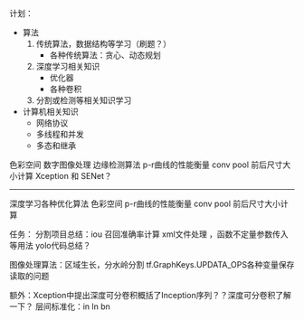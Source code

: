 
计划： 
- 算法
	1. 传统算法，数据结构等学习（刷题？）
		 - 各种传统算法：贪心、动态规划
	2. 深度学习相关知识
		- 优化器
		-  各种卷积
	4. 分割或检测等相关知识学习
- 计算机相关知识
  - 网络协议
  - 多线程和并发
  - 多态和继承

色彩空间
数字图像处理 边缘检测算法
p-r曲线的性能衡量
conv pool 前后尺寸大小计算
Xception 和 SENet？

--------------
深度学习各种优化算法
色彩空间
p-r曲线的性能衡量
conv pool 前后尺寸大小计算


任务：
分割项目总结：iou 召回准确率计算   xml文件处理   ，函数不定量参数传入等用法
yolo代码总结？



图像处理算法：区域生长，分水岭分割
 tf.GraphKeys.UPDATA_OPS各种变量保存读取的问题
 
额外：Xception中提出深度可分卷积概括了Inception序列？？深度可分卷积了解一下？
层间标准化：in ln bn
<!--stackedit_data:
eyJoaXN0b3J5IjpbLTg3ODE5MzEwMSw3MDk3ODY5NDEsMTEyMj
g0NzI4OSwxMDE2MDQ1NjUwLC0xNzQ1NjU0Njc0LC0xNTM0Mjg3
MTYsLTEwNzE5Mjg4NTQsLTE1Nzc4MzAxODgsMTYzMzUyMDY1Ni
wyODc0NzcwMjUsMTU3MTExNTA5NSwxMDY2OTcyMTUyXX0=
-->